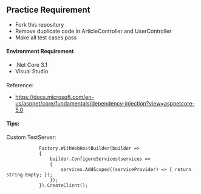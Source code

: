 ## Practice Requirement
- Fork this repository
- Remove duplicate code in ArticleController and UserController
- Make all test cases pass

#### Environment Requirement
- .Net Core 3.1
- Visual Studio

####
Reference:
* https://docs.microsoft.com/en-us/aspnet/core/fundamentals/dependency-injection?view=aspnetcore-5.0

#### Tips:
Custom TestServer:
```
            Factory.WithWebHostBuilder(builder =>
            {
                builder.ConfigureServices(services =>
                {
                    services.AddScoped((serviceProvider) => { return string.Empty; });
                });
            }).CreateClient();
```